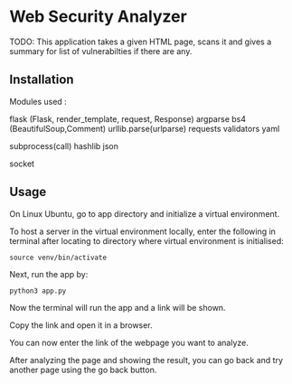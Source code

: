 # Web Security Analyzer

TODO: This application takes a given HTML page, scans it and gives a summary for list of vulnerabilties if there are any. 

## Installation

Modules used :

flask (Flask, render_template, request, Response)
argparse 
bs4 (BeautifulSoup,Comment)
urllib.parse(urlparse)
requests
validators
yaml

subprocess(call)
hashlib
json

socket

## Usage

On Linux Ubuntu, go to app directory and initialize a virtual environment. 

To host a server in the virtual environment locally, enter the following in terminal after locating to directory where virtual environment is initialised:

```
source venv/bin/activate
```

Next, run the app by:

```
python3 app.py
```
Now the terminal will run the app and a link will be shown.

Copy the link and open it in a browser.

You can now enter the link of the webpage you want to analyze.

After analyzing the page and showing the result, you can go back and try another page using the go back button.
